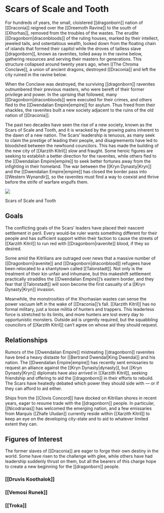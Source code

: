 # Scars of Scale and Tooth

For hundreds of years, the small, cloistered [[dragonborn]] nation of [[Draconia]] reigned over the [[Dreemoth Ravine]] to the south of [[Xhorhas]], removed from the troubles of the wastes. The erudite [[Dragonborn|draconbloods]] of the ruling houses, marked by their intellect, jeweled tails, and ostentatious wealth, looked down from the floating chain of islands that formed their capitol while the droves of tailless slave [[dragonborn]], known as ravenites, toiled away in the ravine below, gathering resources and serving their masters for generations. This structure collapsed around twenty years ago, when [[The Chroma Conclave]], a union of ancient dragons, destroyed [[Draconia]] and left the city ruined in the ravine below.

When the Conclave was destroyed, the surviving [[dragonborn]] ravenites outnumbered their previous masters, who were bereft of their former privilege and power. In the uprising that followed, many [[Dragonborn|draconbloods]] were executed for their crimes, and others fled to the [[Dwendalian Empire|empire]] for asylum. Thus freed from their shackles, the ravenites built a new society adjacent to the ruins of the old nation of [[Draconia]].

The past two decades have seen the rise of a new society, known as the Scars of Scale and Tooth, and it is wracked by the growing pains inherent to the dawn of a new nation. The Scars’ leadership is tenuous, as many seek to claim the prestige of leading their people, and disagreements have led to bloodshed between the newfound councilors. This has made the building of the new city of [[Xarzith Kitril]] slow and fraught. Some heroic figures are seeking to establish a better direction for the ravenites, while others fled to the [[Dwendalian Empire|empire]] to seek better fortunes away from the infighting in their homeland. The war between the [[Kryn Dynasty|Kryn]] and the [[Dwendalian Empire|empire]] has closed the border pass into [[Western Wynandir]], so the ravenites must find a way to coexist and thrive before the strife of warfare engulfs them.

[![](https://media.dndbeyond.com/compendium-images/egtw/yDOyqyOocErRgYJK/02-13.png)](https://media.dndbeyond.com/compendium-images/egtw/yDOyqyOocErRgYJK/02-13.png)

Scars of Scale and Tooth
## Goals

The conflicting goals of the Scars’ leaders have placed their nascent settlement in peril. Every would-be ruler wants something different for their people and has sufficient support within their faction to cause the streets of [[Xarzith Kitril]] to run red with [[Dragonborn|ravenite]] blood, if they so desired.

Some amid the Kitrilians are outraged over news that a massive number of [[Dragonborn|ravenite]] and [[Dragonborn|draconblood]] refugees have been relocated to a shantytown called [[Talonstadt]]. Not only is the treatment of their kin unfair and inhumane, but this makeshift settlement practically straddles the [[Dwendalian Empire]]’s eastern border, and they fear that [[Talonstadt]] will soon become the first casualty of a [[Kryn Dynasty|Kryn]] invasion.

Meanwhile, the monstrosities of the Xhorhasian wastes can sense the power vacuum left in the wake of [[Draconia]]’s fall. [[Xarzith Kitril]] has no formal military, just a loose militia of hunters and trappers. This leaderless force is stretched to its limits, and more hunters are lost every day to opportunistic monsters. Outside aid is urgently required, but the squabbling councilors of [[Xarzith Kitril]] can’t agree on whose aid they should request.

## Relationships

Rumors of the [[Dwendalian Empire]] mistreating [[dragonborn]] ravenites have bred a heavy distaste for [[Bertrand Dwendal|King Dwendal]] and his nation. The [[Dwendalian Empire|empire]] has recently sent emissaries to request an alliance against the [[Kryn Dynasty|dynasty]], but [[Kryn Dynasty|Kryn]] diplomats have also arrived in [[Xarzith Kitril]], seeking friendship and offering to aid the [[dragonborn]] in their efforts to rebuild. The Scars have heatedly debated which power they should side with — or if they can afford to aid either.

Ships from the [[Clovis Concord]] have docked on Kitrilian shores in recent years, eager to resume trade with the [[dragonborn]] people. In particular, [[Nicodranas]] has welcomed the emerging nation, and a few emissaries from Marquis [[Zhafe Uludan]] currently reside within [[Xarzith Kitril]] to keep an eye on the developing city-state and to aid to whatever limited extent they can.

## Figures of Interest

The former slaves of [[Draconia]] are eager to forge their own destiny in the world. Some have risen to the challenge with glee, while others have had leadership suddenly thrust on them, but all the bearers of this charge hope to create a new beginning for the [[dragonborn]] people.

### [[Druvis Koothalok]]

### [[Vemosi Runek]]

### [[Troka]]

##
